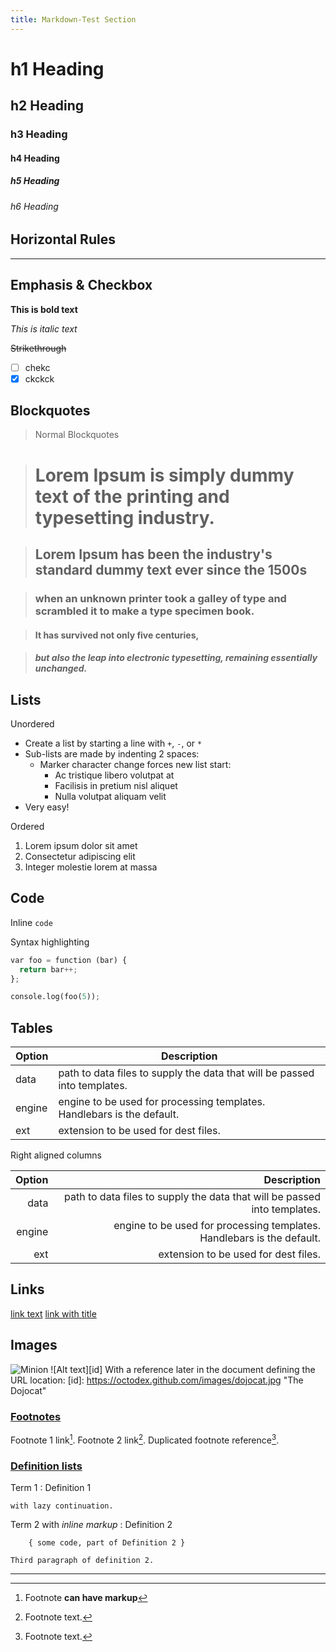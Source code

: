 ```yaml
---
title: Markdown-Test Section
---
```


# h1 Heading
## h2 Heading
### h3 Heading
#### h4 Heading
##### h5 Heading
###### h6 Heading

## Horizontal Rules
___

## Emphasis & Checkbox

**This is bold text**

*This is italic text*

~~Strikethrough~~

- [ ] chekc
- [x] ckckck

## Blockquotes

> Normal Blockquotes

> # Lorem Ipsum is simply dummy text of the printing and typesetting industry.

> ## Lorem Ipsum has been the industry's standard dummy text ever since the 1500s

> ### when an unknown printer took a galley of type and scrambled it to make a type specimen book.

> #### It has survived not only five centuries,

> ##### but also the leap into electronic typesetting, remaining essentially unchanged.


## Lists

Unordered

+ Create a list by starting a line with `+`, `-`, or `*`
+ Sub-lists are made by indenting 2 spaces:
  - Marker character change forces new list start:
    * Ac tristique libero volutpat at
    + Facilisis in pretium nisl aliquet
    - Nulla volutpat aliquam velit
+ Very easy!

Ordered

1. Lorem ipsum dolor sit amet
2. Consectetur adipiscing elit
3. Integer molestie lorem at massa


## Code

Inline `code`

Syntax highlighting
~~~ python
var foo = function (bar) {
  return bar++;
};

console.log(foo(5));
~~~

## Tables

| Option | Description |
| ------ | ----------- |
| data   | path to data files to supply the data that will be passed into templates. |
| engine | engine to be used for processing templates. Handlebars is the default. |
| ext    | extension to be used for dest files. |

Right aligned columns

| Option | Description |
| ------:| -----------:|
| data   | path to data files to supply the data that will be passed into templates. |
| engine | engine to be used for processing templates. Handlebars is the default. |
| ext    | extension to be used for dest files. |


## Links

[link text](http://dev.nodeca.com)
[link with title](http://nodeca.github.io/pica/demo/ "title text!")

## Images

![Minion](https://octodex.github.com/images/minion.png)
![Alt text][id]
With a reference later in the document defining the URL location:
[id]: https://octodex.github.com/images/dojocat.jpg  "The Dojocat"

### [Footnotes](https://github.com/markdown-it/markdown-it-footnote)

Footnote 1 link[^first].
Footnote 2 link[^second].
Duplicated footnote reference[^second].

[^first]: Footnote **can have markup**
[^second]: Footnote text.


### [Definition lists](https://github.com/markdown-it/markdown-it-deflist)

Term 1
:   Definition 1 

    with lazy continuation.

Term 2 with *inline markup*
:   Definition 2

        { some code, part of Definition 2 }

    Third paragraph of definition 2.

---